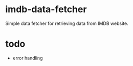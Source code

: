 # imdb-data-fetcher
Simple data fetcher for retrieving data from IMDB website.

# todo
- error handling
